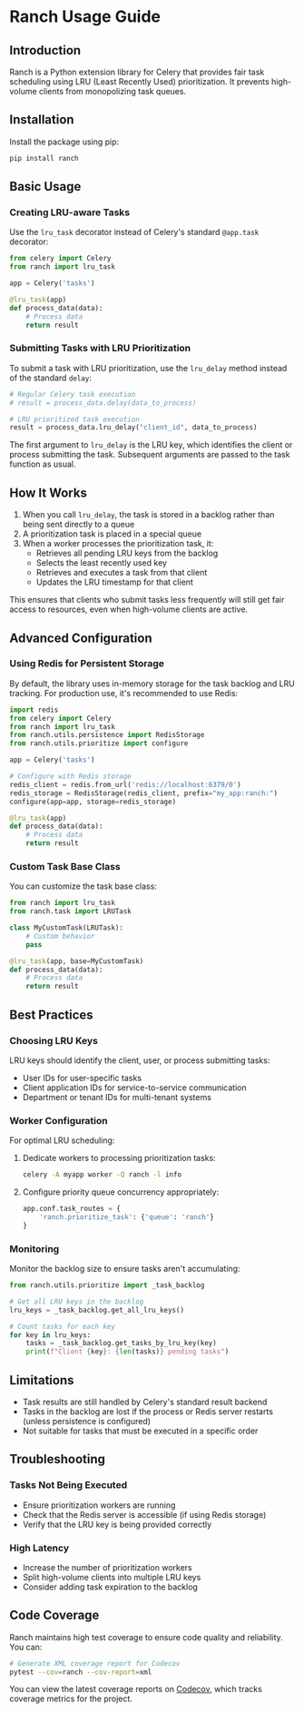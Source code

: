 # Ranch Usage Guide

## Introduction

Ranch is a Python extension library for Celery that provides fair task scheduling using LRU (Least Recently Used) prioritization. It prevents high-volume clients from monopolizing task queues.

## Installation

Install the package using pip:

```bash
pip install ranch
```

## Basic Usage

### Creating LRU-aware Tasks

Use the `lru_task` decorator instead of Celery's standard `@app.task` decorator:

```python
from celery import Celery
from ranch import lru_task

app = Celery('tasks')

@lru_task(app)
def process_data(data):
    # Process data
    return result
```

### Submitting Tasks with LRU Prioritization

To submit a task with LRU prioritization, use the `lru_delay` method instead of the standard `delay`:

```python
# Regular Celery task execution
# result = process_data.delay(data_to_process)

# LRU prioritized task execution
result = process_data.lru_delay("client_id", data_to_process)
```

The first argument to `lru_delay` is the LRU key, which identifies the client or process submitting the task. Subsequent arguments are passed to the task function as usual.

## How It Works

1. When you call `lru_delay`, the task is stored in a backlog rather than being sent directly to a queue
2. A prioritization task is placed in a special queue
3. When a worker processes the prioritization task, it:
   - Retrieves all pending LRU keys from the backlog
   - Selects the least recently used key
   - Retrieves and executes a task from that client
   - Updates the LRU timestamp for that client

This ensures that clients who submit tasks less frequently will still get fair access to resources, even when high-volume clients are active.

## Advanced Configuration

### Using Redis for Persistent Storage

By default, the library uses in-memory storage for the task backlog and LRU tracking. For production use, it's recommended to use Redis:

```python
import redis
from celery import Celery
from ranch import lru_task
from ranch.utils.persistence import RedisStorage
from ranch.utils.prioritize import configure

app = Celery('tasks')

# Configure with Redis storage
redis_client = redis.from_url('redis://localhost:6379/0')
redis_storage = RedisStorage(redis_client, prefix="my_app:ranch:")
configure(app=app, storage=redis_storage)

@lru_task(app)
def process_data(data):
    # Process data
    return result
```

### Custom Task Base Class

You can customize the task base class:

```python
from ranch import lru_task
from ranch.task import LRUTask

class MyCustomTask(LRUTask):
    # Custom behavior
    pass

@lru_task(app, base=MyCustomTask)
def process_data(data):
    # Process data
    return result
```

## Best Practices

### Choosing LRU Keys

LRU keys should identify the client, user, or process submitting tasks:

- User IDs for user-specific tasks
- Client application IDs for service-to-service communication
- Department or tenant IDs for multi-tenant systems

### Worker Configuration

For optimal LRU scheduling:

1. Dedicate workers to processing prioritization tasks:
   ```bash
   celery -A myapp worker -Q ranch -l info
   ```

2. Configure priority queue concurrency appropriately:
   ```python
   app.conf.task_routes = {
       'ranch.prioritize_task': {'queue': 'ranch'}
   }
   ```

### Monitoring

Monitor the backlog size to ensure tasks aren't accumulating:

```python
from ranch.utils.prioritize import _task_backlog

# Get all LRU keys in the backlog
lru_keys = _task_backlog.get_all_lru_keys()

# Count tasks for each key
for key in lru_keys:
    tasks = _task_backlog.get_tasks_by_lru_key(key)
    print(f"Client {key}: {len(tasks)} pending tasks")
```

## Limitations

- Task results are still handled by Celery's standard result backend
- Tasks in the backlog are lost if the process or Redis server restarts (unless persistence is configured)
- Not suitable for tasks that must be executed in a specific order

## Troubleshooting

### Tasks Not Being Executed

- Ensure prioritization workers are running
- Check that the Redis server is accessible (if using Redis storage)
- Verify that the LRU key is being provided correctly

### High Latency

- Increase the number of prioritization workers
- Split high-volume clients into multiple LRU keys
- Consider adding task expiration to the backlog

## Code Coverage

Ranch maintains high test coverage to ensure code quality and reliability. You can:

```bash
# Generate XML coverage report for Codecov
pytest --cov=ranch --cov-report=xml
```

You can view the latest coverage reports on [Codecov](https://codecov.io/gh/teleos-consulting/celery-ranch), which tracks coverage metrics for the project.